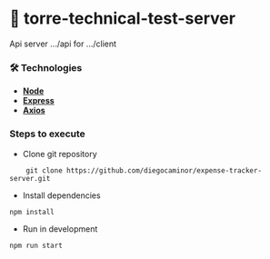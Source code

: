 # :ledger: torre-technical-test-server

Api server .../api for .../client

### 🛠️ Technologies

- [**Node**](https://nodejs.org/en/)
- [**Express**](https://expressjs.com/es/)
- [**Axios**](https://www.npmjs.com/package/axios)


### **Steps to execute**

- Clone git repository

```shell
    git clone https://github.com/diegocaminor/expense-tracker-server.git
```

- Install dependencies

```
npm install
```

- Run in development

```
npm run start
```
